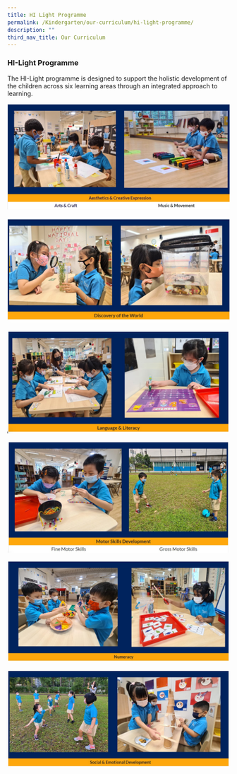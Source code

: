 ```yaml
---
title: HI Light Programme
permalink: /Kindergarten/our-curriculum/hi-light-programme/
description: ""
third_nav_title: Our Curriculum
---
```

### HI-Light Programme
The HI-Light programme is designed to support the holistic development of the children across six learning areas through an integrated approach to learning.

![](/images/hilight%201.jpg)

![](/images/hilight%202.jpg)

![](/images/hilight%203.jpg)

![](/images/hilight%204.jpg)

![](/images/hilight%205.jpg)

![](/images/hilight%206.jpg)